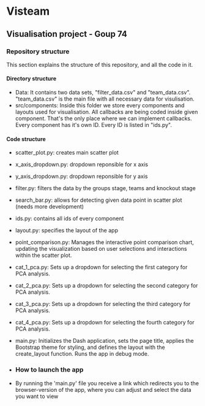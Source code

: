 # Visteam
## Visualisation project - Goup 74

### Repository structure
This section explains the structure of this repository, and all the code in it.

#### Directory structure
- Data: It contains two data sets, "filter_data.csv" and "team_data.csv". "team_data.csv" is the main file with all necessary data for visulisation.
- src/components: Inside this folder we store every components and layouts used for visualisation. All callbacks are being coded inside given component. That's the only place where we can implement callbacks. Every component has it's own ID. Every ID is listed in "ids.py".

#### Code structure
- scatter_plot.py: creates main scatter plot
- x_axis_dropdown.py: dropdown reponsible for x axis
- y_axis_dropdown.py: dropdown reponsible for y axis
- filter.py: filters the data by the groups stage, teams and knockout stage
- search_bar.py: allows for detecting given data point in scatter plot (needs more development)
- ids.py: contains all ids of every component
- layout.py: specifies the layout of the app
- point_comparison.py: Manages the interactive point comparison chart, updating the visualization based on user selections and interactions within the scatter plot.
- cat_1_pca.py: Sets up a dropdown for selecting the first category for PCA analysis.
- cat_2_pca.py: Sets up a dropdown for selecting the second category for PCA analysis.
- cat_3_pca.py: Sets up a dropdown for selecting the third category for PCA analysis.
- cat_4_pca.py: Sets up a dropdown for selecting the fourth category for PCA analysis.
- main.py: Initializes the Dash application, sets the page title, applies the Bootstrap theme for styling, and defines the layout with the create_layout function. Runs the app in debug mode.

- ### How to launch the app
- By running the 'main.py' file you receive a link which redirects you to the browser-version of the app, where you can adjust and select the data you want to view 

                     
                     
